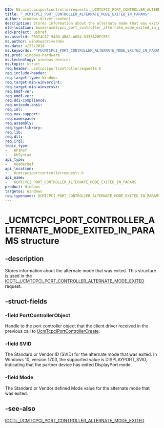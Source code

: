 ```yaml
---
UID: NS:ucmtcpciportcontrollerrequests._UCMTCPCI_PORT_CONTROLLER_ALTERNATE_MODE_EXITED_IN_PARAMS
title: "_UCMTCPCI_PORT_CONTROLLER_ALTERNATE_MODE_EXITED_IN_PARAMS"
author: windows-driver-content
description: Stores information about the alternate mode that was exited. This structure is used in the IOCTL_UCMTCPCI_PORT_CONTROLLER_ALTERNATE_MODE_EXITED request.
old-location: buses\ucmtcpci_port_controller_alternate_mode_exited_in_params.htm
old-project: usbref
ms.assetid: FB324CA7-94B0-4BA2-A004-D333A20FCB51
ms.author: windowsdriverdev
ms.date: 4/25/2018
ms.keywords: "*PUCMTCPCI_PORT_CONTROLLER_ALTERNATE_MODE_EXITED_IN_PARAMS, PUCMTCPCI_PORT_CONTROLLER_ALTERNATE_MODE_EXITED_IN_PARAMS, PUCMTCPCI_PORT_CONTROLLER_ALTERNATE_MODE_EXITED_IN_PARAMS structure pointer [Buses], UCMTCPCI_PORT_CONTROLLER_ALTERNATE_MODE_EXITED_IN_PARAMS, UCMTCPCI_PORT_CONTROLLER_ALTERNATE_MODE_EXITED_IN_PARAMS structure [Buses], _UCMTCPCI_PORT_CONTROLLER_ALTERNATE_MODE_EXITED_IN_PARAMS, buses.ucmtcpci_port_controller_alternate_mode_exited_in_params, ucmtcpciportcontrollerrequests/PUCMTCPCI_PORT_CONTROLLER_ALTERNATE_MODE_EXITED_IN_PARAMS, ucmtcpciportcontrollerrequests/UCMTCPCI_PORT_CONTROLLER_ALTERNATE_MODE_EXITED_IN_PARAMS"
ms.prod: windows-hardware
ms.technology: windows-devices
ms.topic: struct
req.header: ucmtcpciportcontrollerrequests.h
req.include-header: 
req.target-type: Windows
req.target-min-winverclnt: 
req.target-min-winversvr: 
req.kmdf-ver: 
req.umdf-ver: 
req.ddi-compliance: 
req.unicode-ansi: 
req.idl: 
req.max-support: 
req.namespace: 
req.assembly: 
req.type-library: 
req.lib: 
req.dll: 
req.irql: 
topic_type:
-	APIRef
-	kbSyntax
api_type:
-	HeaderDef
api_location:
-	Ucmtcpciportcontrollerrequests.h
api_name:
-	UCMTCPCI_PORT_CONTROLLER_ALTERNATE_MODE_EXITED_IN_PARAMS
product: Windows
targetos: Windows
req.typenames: UCMTCPCI_PORT_CONTROLLER_ALTERNATE_MODE_EXITED_IN_PARAMS, *PUCMTCPCI_PORT_CONTROLLER_ALTERNATE_MODE_EXITED_IN_PARAMS
---
```


# _UCMTCPCI_PORT_CONTROLLER_ALTERNATE_MODE_EXITED_IN_PARAMS structure


## -description


Stores information about the  alternate mode that was exited. This structure is used in the 
             <a href="https://msdn.microsoft.com/library/windows/hardware/mt805829">IOCTL_UCMTCPCI_PORT_CONTROLLER_ALTERNATE_MODE_EXITED</a>  request. 


## -struct-fields




### -field PortControllerObject

Handle to the port controller object that the client driver received in the previous call to <a href="https://msdn.microsoft.com/library/windows/hardware/mt805844">UcmTcpciPortControllerCreate</a>.


### -field SVID

The Standard or Vendor ID (SVID) for the alternate mode that was exited. In Windows 10, version 1703, the supported  value is DISPLAYPORT_SVID, indicating that the partner device has exited DisplayPort mode. 


### -field Mode

The Standard or Vendor defined Mode value for the alternate mode that was exited. 


## -see-also




<a href="https://msdn.microsoft.com/library/windows/hardware/mt805829">IOCTL_UCMTCPCI_PORT_CONTROLLER_ALTERNATE_MODE_EXITED</a>
 

 

